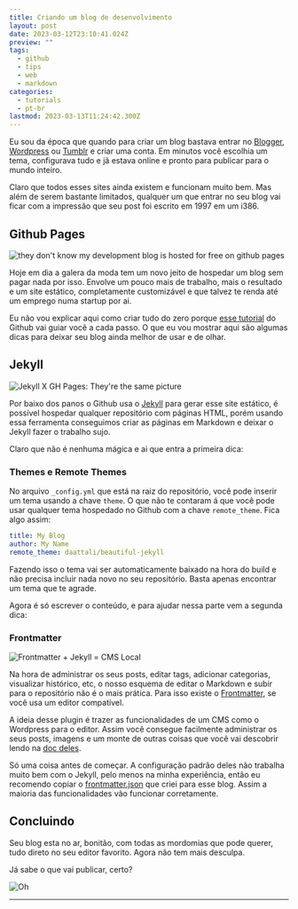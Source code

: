 ```yaml
---
title: Criando um blog de desenvolvimento
layout: post
date: 2023-03-12T23:10:41.024Z
preview: ""
tags:
  - github
  - tips
  - web
  - markdown
categories:
  - tutorials
  - pt-br
lastmod: 2023-03-13T11:24:42.300Z
---
```

Eu sou da época que quando para criar um blog bastava entrar no [Blogger](https://www.blogger.com/), [Wordpress](https://wordpress.com/) ou [Tumblr](https://www.tumblr.com/) e criar uma conta. Em minutos você escolhia um tema, configurava tudo e jã estava online e pronto para publicar para o mundo inteiro.

Claro que todos esses sites ainda existem e funcionam muito bem. Mas além de serem bastante limitados, qualquer um que entrar no seu blog vai ficar com a impressão que seu post foi escrito em 1997 em um i386.

## Github Pages

![they don't know my development blog is hosted for free on github pages]({{site.baseurl}}/assets/7e8xd3.jpg)

Hoje em dia a galera da moda tem um novo jeito de hospedar um blog sem pagar nada por isso. Envolve um pouco mais de trabalho, mais o resultado e um site estático, completamente customizável e que talvez te renda até um emprego numa startup por ai.

Eu não vou explicar aqui como criar tudo do zero porque [esse tutorial](https://github.com/skills/github-pages) do Github vai guiar você a cada passo. O que eu vou mostrar aqui são algumas dicas para deixar seu blog ainda melhor de usar e de olhar.

## Jekyll

![Jekyll X GH Pages: They're the same picture]({{site.baseurl}}/assets/7e90ar.jpg)

Por baixo dos panos o Github usa o [Jekyll](https://jekyllrb.com/) para gerar esse site estático, é possível hospedar qualquer repositório com páginas HTML, porém usando essa ferramenta conseguimos criar as páginas em Markdown e deixar o Jekyll fazer o trabalho sujo.

Claro que não é nenhuma mágica e ai que entra a primeira dica:

### Themes e Remote Themes

No arquivo `_config.yml` que está na raiz do repositório, você pode inserir um tema usando a chave `theme`. O que não te contaram á que você pode usar qualquer tema hospedado no Github com a chave `remote_theme`. Fica algo assim:

```yaml
title: My Blog
author: My Name
remote_theme: daattali/beautiful-jekyll
```

Fazendo isso o tema vai ser automaticamente baixado na hora do build e não precisa incluir nada novo no seu repositório. Basta apenas encontrar um tema que te agrade.

Agora é só escrever o conteúdo, e para ajudar nessa parte vem a segunda dica:

### Frontmatter

![Frontmatter + Jekyll = CMS Local]({{site.baseurl}}/assets/7e96di.jpg)

Na hora de administrar os seus posts, editar tags, adicionar categorias, visualizar histórico, etc, o nosso esquema de editar o Markdown e subir para o repositório não é o mais prática. Para isso existe o [Frontmatter](https://frontmatter.codes/), se você usa um editor compatível.

A ideia desse plugin é trazer as funcionalidades de um CMS como o Wordpress para o editor. Assim você consegue facilmente administrar os seus posts, imagens e um monte de outras coisas que você vai descobrir lendo na [doc deles](https://frontmatter.codes/docs).

Só uma coisa antes de começar. A configuração padrão deles não trabalha muito bem com o Jekyll, pelo menos na minha experiência, então eu recomendo copiar o [frontmatter.json](https://github.com/joelschutz/devlog/blob/main/frontmatter.json) que criei para esse blog. Assim a maioria das funcionalidades vão funcionar corretamente.

## Concluindo

Seu blog esta no ar, bonitão, com todas as mordomias que pode querer, tudo direto no seu editor favorito. Agora não tem  mais desculpa.

Já sabe o que vai publicar, certo?

![Oh](https://media.giphy.com/media/wlObAWD80Ukfe/giphy.gif)

---
